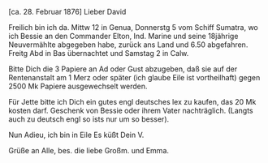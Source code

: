  [ca. 28. Februar 1876]
Lieber David

Freilich bin ich da. Mittw 12 in Genua, Donnerstg 5 vom Schiff Sumatra, wo ich Bessie an den Commander Elton, Ind. Marine und seine 18jährige Neuvermählte abgegeben habe, zurück ans Land und 6.50 abgefahren. Freitg Abd in Bas übernachtet und Samstag 2 in Calw.

Bitte Dich die 3 Papiere an Ad oder Gust abzugeben, daß sie auf der Rentenanstalt am 1 Merz oder später (ich glaube Eile ist vortheilhaft) gegen 2500 Mk Papiere ausgewechselt werden.

Für Jette bitte ich Dich ein gutes engl deutsches lex zu kaufen, das 20 Mk kosten darf. Geschenk von Bessie oder ihrem Vater nachträglich. (Langts auch zu deutsch engl so ists nur um so besser).

Nun Adieu, ich bin in Eile Es küßt
 Dein V.

Grüße an Alle, bes. die liebe Großm. und Emma.
